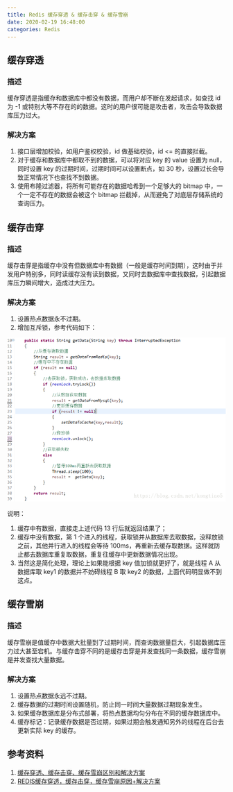 ```yaml
---
title: Redis 缓存穿透 & 缓存击穿 & 缓存雪崩
date: 2020-02-19 16:48:00
categories: Redis
---
```

## 缓存穿透
### 描述
缓存穿透是指缓存和数据库中都没有数据，而用户却不断在发起请求，如查找 id 为 -1 或特别大等不存在的的数据。这时的用户很可能是攻击者，攻击会导致数据库压力过大。

### 解决方案
1. 接口层增加校验，如用户鉴权校验，id 做基础校验，id <= 的直接拦截。
2. 对于缓存和数据库中都取不到的数据，可以将对应 key 的 value 设置为 null，同时设置 key 的过期时间，过期时间可以设置断点，如 30 秒，设置过长会导致正常情况下也查找不到数据。
3. 使用布隆过滤器，将所有可能存在的数据哈希到一个足够大的 bitmap 中，一个一定不存在的数据会被这个 bitmap 拦截掉，从而避免了对底层存储系统的查询压力。

## 缓存击穿
### 描述
缓存击穿是指缓存中没有但数据库中有数据（一般是缓存时间到期），这时由于并发用户特别多，同时读缓存没有读到数据，又同时去数据库中查找数据，引起数据库压力瞬间增大，造成过大压力。

### 解决方案
1. 设置热点数据永不过期。
2. 增加互斥锁，参考代码如下：

![互斥锁示例](/images/redis/互斥锁示例.png)

说明：
1) 缓存中有数据，直接走上述代码 13 行后就返回结果了；
2) 缓存中没有数据，第 1 个进入的线程，获取锁并从数据库去取数据，没释放锁之前，其他并行进入的线程会等待 100ms，再重新去缓存取数据。这样就防止都去数据库重复取数据，重复往缓存中更新数据情况出现。
3) 当然这是简化处理，理论上如果能根据 key 值加锁就更好了，就是线程 A 从数据库取 key1 的数据并不妨碍线程 B 取 key2 的数据，上面代码明显做不到这点。

## 缓存雪崩
### 描述
缓存雪崩是值缓存中数据大批量到了过期时间，而查询数据量巨大，引起数据库压力过大甚至宕机。与缓存击穿不同的是缓存击穿是并发查找同一条数据，缓存雪崩是并发查找大量数据。

### 解决方案
1. 设置热点数据永远不过期。
2. 缓存数据的过期时间设置随机，防止同一时间大量数据过期现象发生。
3. 如果缓存数据库是分布式部署，将热点数据均匀分布在不同的缓存数据库中。
4. 缓存标记：记录缓存数据是否过期，如果过期会触发通知另外的线程在后台去更新实际 key 的缓存。

## 参考资料
1. [缓存穿透、缓存击穿、缓存雪崩区别和解决方案](https://blog.csdn.net/kongtiao5/article/details/82771694)
2. [REDIS缓存穿透，缓存击穿，缓存雪崩原因+解决方案](https://www.cnblogs.com/xichji/p/11286443.html)